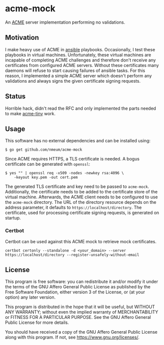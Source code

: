 # acme-mock

An [ACME][RFC 8555] server implementation performing no validations.

## Motivation

I make heavy use of ACME in [ansible][ansible homepage] playbooks.
Occasionally, I test these playbooks in virtual machines. Unfortunately,
these virtual machines are incapable of completing ACME challenges and
therefore don't receive any certificates from configured ACME servers.
Without these certificates many daemons will refuse to start causing
failures of ansible tasks. For this reason, I implemented a simple ACME
server which doesn't perform any validations and always signs the given
certificate signing requests.

## Status

Horrible hack, didn't read the RFC and only implemented the parts needed
to make [acme-tiny][acme-tiny github] work.

## Usage

This software has no external dependencies and can be installed using:

	$ go get github.com/nmeum/acme-mock

Since ACME requires HTTPS, a TLS certificate is needed. A bogus
certificate can be generated with `openssl`:

	$ yes "" | openssl req -x509 -nodes -newkey rsa:4096 \
		-keyout key.pem -out cert.pem

The generated TLS certificate and key need to be passed to `acme-mock`.
Additionally, the certificate needs to be added to the certificate store
of the virtual machine. Afterwards, the ACME client needs to be
configured to use the `acme-mock` directory. The URL of the directory
resource depends on the address parameter, it defaults to
`https://localhost/directory`. The certificate, used for processing
certificate signing requests, is generated on startup.

### Certbot

Certbot can be used against this ACME mock to retrieve mock certificates.

```
certbot certonly --standalone -d <your_domain> --server https://localhost/directory --register-unsafely-without-email
```

## License

This program is free software: you can redistribute it and/or modify it
under the terms of the GNU Affero General Public License as published by
the Free Software Foundation, either version 3 of the License, or (at
your option) any later version.

This program is distributed in the hope that it will be useful, but
WITHOUT ANY WARRANTY; without even the implied warranty of
MERCHANTABILITY or FITNESS FOR A PARTICULAR PURPOSE. See the GNU Affero
General Public License for more details.

You should have received a copy of the GNU Affero General Public License
along with this program. If not, see <https://www.gnu.org/licenses/>.

[RFC 8555]: https://tools.ietf.org/html/rfc8555
[ansible homepage]: https://ansible.com/
[acme-tiny github]: https://github.com/diafygi/acme-tiny
